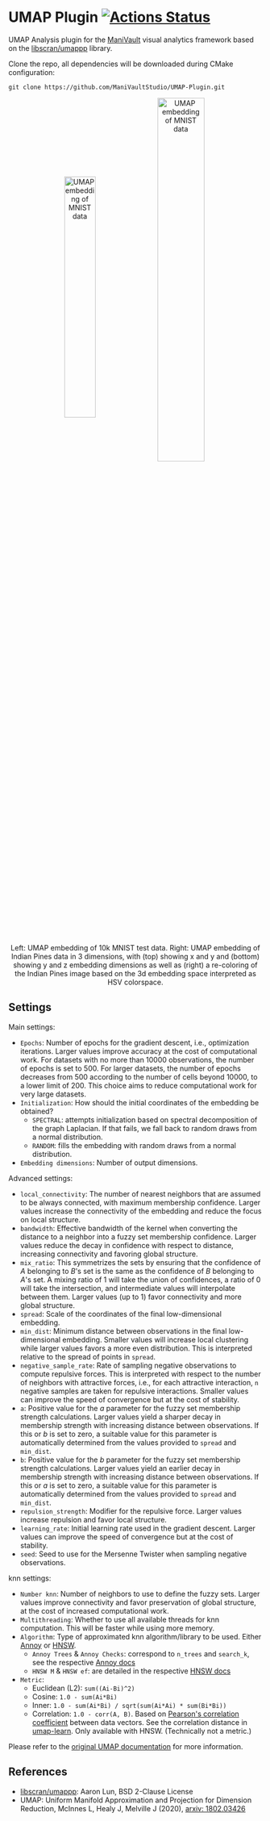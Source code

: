 # UMAP Plugin  [![Actions Status](https://github.com/ManiVaultStudio/UMAP-Plugin/actions/workflows/build.yml/badge.svg?branch=main)](https://github.com/ManiVaultStudio/UMAP-Plugin/actions)

UMAP Analysis plugin for the [ManiVault](https://github.com/ManiVaultStudio/core) visual analytics framework based on the [libscran/umappp](https://github.com/libscran/umappp) library.

Clone the repo, all dependencies will be downloaded during CMake configuration:
```
git clone https://github.com/ManiVaultStudio/UMAP-Plugin.git
```

<p align="center">
  <img src="https://github.com/ManiVaultStudio/UMAP-Plugin/assets/58806453/e8541f15-2dbd-44b6-90a6-fe608e19b076" alt="UMAP embedding of MNIST data" align="middle" width="35%">
  <img src="https://github.com/ManiVaultStudio/UMAP-Plugin/assets/58806453/d7527b47-e196-4b62-bb0b-cb22f2fc1132" alt="UMAP embedding of MNIST data" align="middle" width="43%">  </br>
  Left: UMAP embedding of 10k MNIST test data. Right: UMAP embedding of Indian Pines data in 3 dimensions, with (top) showing x and y and (bottom) showing y and z embedding dimensions as well as (right) a re-coloring of the Indian Pines image based on the 3d embedding space interpreted as HSV colorspace.
</p>

## Settings

Main settings:
- `Epochs`:  Number of epochs for the gradient descent, i.e., optimization iterations. Larger values improve accuracy at the cost of computational work. For datasets with no more than 10000 observations, the number of epochs is set to 500. For larger datasets, the number of epochs decreases from 500 according to the number of cells beyond 10000, to a lower limit of 200. This choice aims to reduce computational work for very large datasets. 
- `Initialization`: How should the initial coordinates of the embedding be obtained?
  - `SPECTRAL`: attempts initialization based on spectral decomposition of the graph Laplacian. If that fails, we fall back to random draws from a normal distribution.
  - `RANDOM`: fills the embedding with random draws from a normal distribution.
- `Embedding dimensions`: Number of output dimensions.

Advanced settings:
- `local_connectivity`: The number of nearest neighbors that are assumed to be always connected, with maximum membership confidence. Larger values increase the connectivity of the embedding and reduce the focus on local structure.
- `bandwidth`: Effective bandwidth of the kernel when converting the distance to a neighbor into a fuzzy set membership confidence. Larger values reduce the decay in confidence with respect to distance, increasing connectivity and favoring global structure. 
- `mix_ratio`: This symmetrizes the sets by ensuring that the confidence of $A$ belonging to $B$'s set is the same as the confidence of $B$ belonging to $A$'s set. A mixing ratio of 1 will take the union of confidences, a ratio of 0 will take the intersection, and intermediate values will interpolate between them. Larger values (up to 1) favor connectivity and more global structure.
- `spread`: Scale of the coordinates of the final low-dimensional embedding.
- `min_dist`: Minimum distance between observations in the final low-dimensional embedding. Smaller values will increase local clustering while larger values favors a more even distribution. This is interpreted relative to the spread of points in `spread`.
- `negative_sample_rate`: Rate of sampling negative observations to compute repulsive forces. This is interpreted with respect to the number of neighbors with attractive forces, i.e., for each attractive interaction, `n` negative samples are taken for repulsive interactions. Smaller values can improve the speed of convergence but at the cost of stability.
- `a`: Positive value for the $a$ parameter for the fuzzy set membership strength calculations. Larger values yield a sharper decay in membership strength with increasing distance between observations. If this or $b$ is set to zero, a suitable value for this parameter is automatically determined from the values provided to `spread` and `min_dist`.
- `b`: Positive value for the $b$ parameter for the fuzzy set membership strength calculations. Larger values yield an earlier decay in membership strength with increasing distance between observations. If this or $a$ is set to zero, a suitable value for this parameter is automatically determined from the values provided to `spread` and `min_dist`.
- `repulsion_strength`: Modifier for the repulsive force. Larger values increase repulsion and favor local structure.
- `learning_rate`: Initial learning rate used in the gradient descent. Larger values can improve the speed of convergence but at the cost of stability.
- `seed`: Seed to use for the Mersenne Twister when sampling negative observations.

knn settings:
- `Number knn`:  Number of neighbors to use to define the fuzzy sets. Larger values improve connectivity and favor preservation of global structure, at the cost of increased computational work.
- `Multithreading`: Whether to use all available threads for knn computation. This will be faster while using more memory.
- `Algorithm`: Type of approximated knn algorithm/library to be used. Either [Annoy](https://github.com/spotify/annoy) or [HNSW](https://github.com/nmslib/hnswlib/).
  - `Annoy Trees` & `Annoy Checks`: correspond to `n_trees` and `search_k`, see the respective [Annoy docs](https://github.com/spotify/annoy?tab=readme-ov-file#tradeoffs)
  - `HNSW M` & `HNSW ef`: are detailed in the respective [HNSW docs](https://github.com/nmslib/hnswlib/blob/master/ALGO_PARAMS.md#hnsw-algorithm-parameters)
- `Metric`:
  - Euclidean (L2): `sum((Ai-Bi)^2)`
  - Cosine: `1.0 - sum(Ai*Bi)`
  - Inner: `1.0 - sum(Ai*Bi) / sqrt(sum(Ai*Ai) * sum(Bi*Bi))`
  - Correlation: `1.0 - corr(A, B)`. Based on [Pearson's correlation coefficient](https://en.wikipedia.org/wiki/Correlation) between data vectors. See the correlation distance in [umap-learn](https://github.com/lmcinnes/umap/blob/15e55bb6a1ca23b8d6040d9d6184a7ae98325ace/umap/distances.py#L598). Only available with HNSW. (Technically not a metric.)

Please refer to the [original UMAP documentation](https://umap-learn.readthedocs.io/en/latest/how_umap_works.html) for more information.

## References
- [libscran/umappp](https://github.com/libscran/umappp): Aaron Lun, BSD 2-Clause License
- UMAP: Uniform Manifold Approximation and Projection for Dimension Reduction, McInnes L, Healy J, Melville J (2020), [arxiv: 1802.03426](https://arxiv.org/abs/1802.03426)
